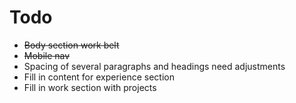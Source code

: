 # Todo

- ~~Body section work belt~~
- ~~Mobile nav~~
- Spacing of several paragraphs and headings need adjustments
- Fill in content for experience section
- Fill in work section with projects
